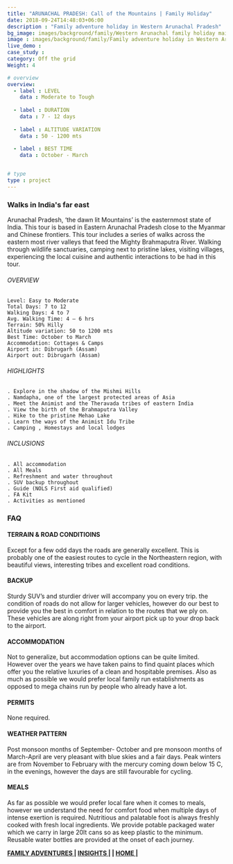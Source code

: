 ```yaml
---
title: "ARUNACHAL PRADESH: Call of the Mountains | Family Holiday"
date: 2018-09-24T14:48:03+06:00
description : "Family adventure holiday in Western Arunachal Pradesh"
bg_image: images/background/family/Western Arunachal family holiday main.jpg
image : images/background/family/Family adventure holiday in Western Arunachal Pradesh.jpg
live_demo : 
case_study : 
category: Off the grid
Weight: 4

# overview
overview:
  - label : LEVEL
    data : Moderate to Tough
    
  - label : DURATION
    data : 7 - 12 days
    
  - label : ALTITUDE VARIATION
    data : 50 - 1200 mts
    
  - label : BEST TIME
    data : October - March


# type
type : project
---
```


### Walks in India's far east

Arunachal Pradesh, ‘the dawn lit Mountains’ is the easternmost state of India. This tour is based in Eastern Arunachal Pradesh close to the Myanmar and Chinese frontiers. This tour includes a series of walks across the eastern most river valleys that feed the Mighty Brahmaputra River. Walking through wildlife sanctuaries, camping next to pristine lakes, visiting villages, experiencing the local cuisine and authentic interactions to be had in this tour.



###### OVERVIEW
```
Level: Easy to Moderate
Total Days: 7 to 12
Walking Days: 4 to 7
Avg. Walking Time: 4 – 6 hrs
Terrain: 50% Hilly
Altitude variation: 50 to 1200 mts
Best Time: October to March
Accommodation: Cottages & Camps
Airport in: Dibrugarh (Assam)
Airport out: Dibrugarh (Assam)
```




###### HIGHLIGHTS
```
. Explore in the shadow of the Mishmi Hills
. Namdapha, one of the largest protected areas of Asia
. Meet the Animist and the Theravada tribes of eastern India
. View the birth of the Brahmaputra Valley
. Hike to the pristine Mehao Lake
. Learn the ways of the Animist Idu Tribe
. Camping , Homestays and local lodges
```

###### INCLUSIONS
```
. All accommodation
. All Meals
. Refreshment and water throughout
. SUV backup throughout
. Guide (NOLS First aid qualified)
. FA Kit
. Activities as mentioned
```

### FAQ

#### TERRAIN & ROAD CONDITIOINS

Except for a few odd days the roads are generally excellent. This is probably one of the easiest routes to cycle in the Northeastern region, with beautiful views, interesting tribes and excellent road conditions.

#### BACKUP
Sturdy SUV’s and sturdier driver will accompany you on every trip. the condition of roads do not allow for larger vehicles, however do our best to provide you the best in comfort in relation to the routes that we ply on. These vehicles are along right from your airport pick up to your drop back to the airport.

#### ACCOMMODATION
Not to generalize, but accommodation options can be quite limited. However over the years we have taken pains to find quaint places which offer you the relative luxuries of a clean and hospitable premises. Also as much as possible we would prefer local family run establishments as opposed to mega chains run by people who already have a lot.

#### PERMITS
None required.

#### WEATHER PATTERN
Post monsoon months of September- October and pre monsoon months of March-April are very pleasant with blue skies and a fair days. Peak winters are from November to February with the mercury coming down below 15 C, in the evenings, however the days are still favourable for cycling.

#### MEALS
As far as possible we would prefer local fare when it comes to meals, however we understand the need for comfort food when multiple days of intense exertion is required. Nutritious and palatable foot is always freshly cooked with fresh local ingredients. We provide potable packaged water which we carry in large 20lt cans so as keep plastic to the minimum. Reusable water bottles are provided at the onset of each journey.

**[FAMILY ADVENTURES  ](http://localhost:61734/family/)       |  [INSIGHTS |](http://localhost:60325/insights/) |  [HOME |](http://localhost:60325/)**